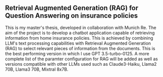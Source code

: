 ## Retrieval Augmented Generation (RAG) for Question Answering on insurance policies 
This is my master's thesis, developed in collaboration with Munich Re. The aim of the project is to develop a chatbot application capable of retrieving information from home insurance policies. 
This is achieved by combining LLM's text processing capabilities with Retrieval Augmented Generation (RAG) to select relevant pieces of information from the documents. This is the best performing version in which I use GPT 3.5-turbo-0125. A more complete list of the paramter configuration for RAG will be added as well as versions compatible with other LLMs used such as Claude3-Haiku, Llama2 70B, Llama3 70B, Mixtral 8x7B.
